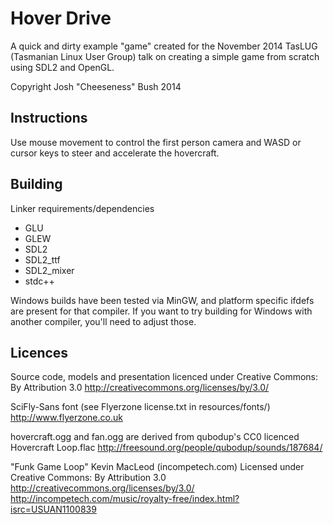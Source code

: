 # Hover Drive
A quick and dirty example "game" created for the November 2014 TasLUG (Tasmanian Linux User Group) talk on creating a simple game from scratch using SDL2 and OpenGL.

Copyright Josh "Cheeseness" Bush 2014


## Instructions
Use mouse movement to control the first person camera and WASD or cursor keys to steer and accelerate the hovercraft.


## Building
Linker requirements/dependencies
* GLU
* GLEW
* SDL2
* SDL2_ttf
* SDL2_mixer
* stdc++

Windows builds have been tested via MinGW, and platform specific ifdefs are present for that compiler. If you want to try building for Windows with another compiler, you'll need to adjust those.


## Licences
Source code, models and presentation licenced under Creative Commons: By Attribution 3.0
http://creativecommons.org/licenses/by/3.0/

SciFly-Sans font (see Flyerzone license.txt in resources/fonts/)
http://www.flyerzone.co.uk

hovercraft.ogg and fan.ogg are derived from qubodup's CC0 licenced Hovercraft Loop.flac
http://freesound.org/people/qubodup/sounds/187684/

"Funk Game Loop" Kevin MacLeod (incompetech.com)
Licensed under Creative Commons: By Attribution 3.0
http://creativecommons.org/licenses/by/3.0/
http://incompetech.com/music/royalty-free/index.html?isrc=USUAN1100839
